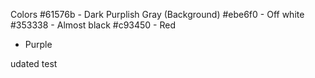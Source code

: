 Colors
#61576b - Dark Purplish Gray (Background)
#ebe6f0 - Off white
#353338 - Almost black
#c93450 - Red

- Purple

udated test